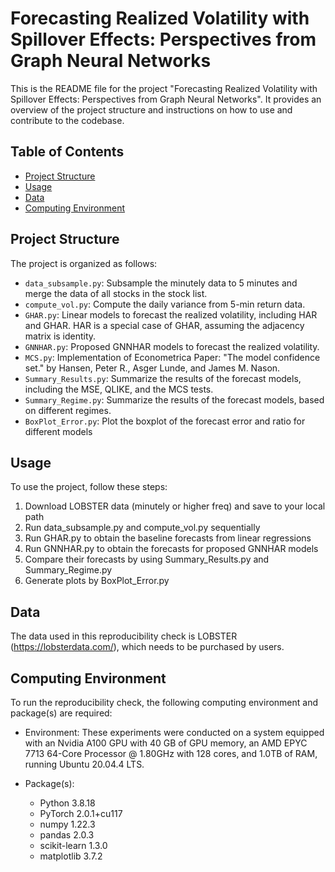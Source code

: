 # Forecasting Realized Volatility with Spillover Effects: Perspectives from Graph Neural Networks

This is the README file for the project "Forecasting Realized Volatility with Spillover Effects: Perspectives from Graph Neural Networks". It provides an overview of the project structure and instructions on how to use and contribute to the codebase.

## Table of Contents

- [Project Structure](#project-structure)
- [Usage](#usage)
- [Data](#data)
- [Computing Environment](#computing-environment)

## Project Structure

The project is organized as follows:

- `data_subsample.py`: Subsample the minutely data to 5 minutes and merge the data of all stocks in the stock list.
- `compute_vol.py`: Compute the daily variance from 5-min return data.
- `GHAR.py`: Linear models to forecast the realized volatility, including HAR and GHAR. HAR is a special case of GHAR, assuming the adjacency matrix is identity.
- `GNNHAR.py`: Proposed GNNHAR models to forecast the realized volatility. 
- `MCS.py`: Implementation of Econometrica Paper: "The model confidence set." by Hansen, Peter R., Asger Lunde, and James M. Nason. 
- `Summary_Results.py`: Summarize the results of the forecast models, including the MSE, QLIKE, and the MCS tests.
- `Summary_Regime.py`: Summarize the results of the forecast models, based on different regimes.
- `BoxPlot_Error.py`: Plot the boxplot of the forecast error and ratio for different models

## Usage

To use the project, follow these steps:

1. Download LOBSTER data (minutely or higher freq) and save to your local path
2. Run data_subsample.py and compute_vol.py sequentially
3. Run GHAR.py to obtain the baseline forecasts from linear regressions
4. Run GNNHAR.py to obtain the forecasts for proposed GNNHAR models
5. Compare their forecasts by using Summary_Results.py and Summary_Regime.py
6. Generate plots by BoxPlot_Error.py


## Data
The data used in this reproducibility check is LOBSTER (https://lobsterdata.com/), which needs to be purchased by users.

## Computing Environment
To run the reproducibility check, the following computing environment and package(s) are required:
- Environment: These experiments were conducted on a system equipped with an Nvidia A100 GPU with 40 GB of GPU memory, an AMD EPYC 7713 64-Core Processor @ 1.80GHz with 128 cores, and 1.0TB of RAM, running Ubuntu 20.04.4 LTS. 

- Package(s): 
    - Python 3.8.18
    - PyTorch 2.0.1+cu117
    - numpy 1.22.3
    - pandas 2.0.3
    - scikit-learn 1.3.0
    - matplotlib 3.7.2
